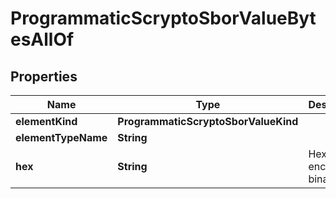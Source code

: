 

# ProgrammaticScryptoSborValueBytesAllOf


## Properties

| Name | Type | Description | Notes |
|------------ | ------------- | ------------- | -------------|
|**elementKind** | **ProgrammaticScryptoSborValueKind** |  |  |
|**elementTypeName** | **String** |  |  [optional] |
|**hex** | **String** | Hex-encoded binary blob. |  |



